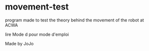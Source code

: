 # movement-test

program made to test the theory behind the movement of the robot at ACWA

lire Mode d pour mode d'emploi

Made by JoJo

